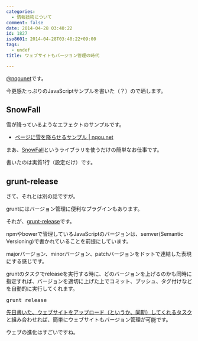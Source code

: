 ```yaml
---
categories:
  - 情報技術について
comment: false
date: 2014-04-28 03:40:22
id: 1827
iso8601: 2014-04-28T03:40:22+09:00
tags:
  - undef
title: ウェブサイトもバージョン管理の時代

---
```


<p><a href="https://twitter.com/nqounet">@nqounet</a>です。</p>

<p>今更感たっぷりのJavaScriptサンプルを書いた（？）ので晒します。</p>



<h2>SnowFall</h2>

<p>雪が降っているようなエフェクトのサンプルです。</p>

<ul>
<li><a href="http://nqou.net/snow.html">ページに雪を降らせるサンプル | nqou.net</a></li>
</ul>

<p>まあ、<a href="https://github.com/loktar00/JQuery-Snowfall">SnowFall</a>というライブラリを使うだけの簡単なお仕事です。</p>

<p>書いたのは実質1行（設定だけ）です。</p>

<h2>grunt-release</h2>

<p>さて、それとは別の話ですが。</p>

<p>gruntにはバージョン管理に便利なプラグインもあります。</p>

<p>それが、<a href="https://github.com/geddski/grunt-release">grunt-release</a>です。</p>

<p>npmやbowerで管理しているJavaScriptのバージョンは、semver(Semantic Versioning)で書かれていることを前提にしています。</p>

<p>majorバージョン、minorバージョン、patchバージョンをドットで連結した表現にする感じです。</p>

<p>gruntのタスクでreleaseを実行する時に、どのバージョンを上げるのかも同時に指定すれば、バージョンを適切に上げた上でコミット、プッシュ、タグ付けなどを自動的に実行してくれます。</p>

<pre class="lang:shell">
grunt release
</pre>

<p><a href="http://www.nishimiyahara.net/2014/03/21/171931" title="Yeoman（yo + grunt + bower）を始めてみてわかったこと">先日書いた、ウェブサイトをアップロード（というか、同期）してくれるタスク</a>と組み合わせれば、簡単にウェブサイトもバージョン管理が可能です。</p>

<p>ウェブの進化はすごいですね。</p>
    	